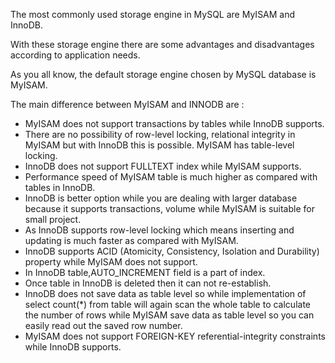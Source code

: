 The most commonly used storage engine in MySQL are MyISAM and InnoDB.


With these storage engine there are some advantages and disadvantages according to application needs.


As you all know, the default storage engine chosen by MySQL database is MyISAM.


The main difference between MyISAM and INNODB are :

-   MyISAM does not support transactions by tables while InnoDB supports.
-   There are no possibility of row-level locking, relational integrity in MyISAM but with InnoDB this is possible. MyISAM has table-level locking.
-   InnoDB does not support FULLTEXT index while MyISAM supports.
-   Performance speed of MyISAM table is much higher as compared with tables in InnoDB.
-   InnoDB is better option while you are dealing with larger database because it supports transactions, volume while MyISAM is suitable for small project.
-   As InnoDB supports row-level locking which means inserting and updating is much faster as compared with MyISAM.
-   InnoDB supports ACID (Atomicity, Consistency, Isolation and Durability) property while MyISAM does not support.
-   In InnoDB table,AUTO_INCREMENT field is a part of index.
-   Once table in InnoDB is deleted then it can not re-establish.
-   InnoDB does not save data as table level so while implementation of select count(*) from table will again scan the whole table to calculate the number of rows while MyISAM save data as table level so you can easily read out the saved row number.
-   MyISAM does not support FOREIGN-KEY referential-integrity constraints while InnoDB supports.
